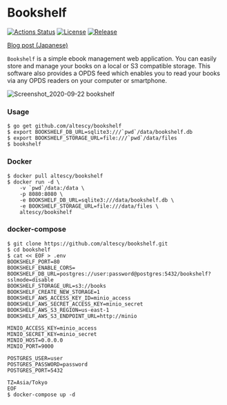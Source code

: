 Bookshelf
=========

[![Actions Status](https://github.com/altescy/bookshelf/workflows/build/badge.svg)](https://github.com/altescy/bookshelf/actions?query=workflow%3Abuild)
[![License](https://img.shields.io/github/license/altescy/bookshelf)](https://github.com/altescy/bookshelf/blob/master/LICENSE)
[![Release](https://img.shields.io/github/v/release/altescy/bookshelf)](https://github.com/altescy/bookshelf/releases)

[Blog post (Japanese)](https://altescy.jp/posts/works/bookshelf/)

`Bookshelf` is a simple ebook management web application.
You can easily store and manage your books on a local or S3 compatible storage.
This software also provides a OPDS feed which enables you to read your books via any OPDS readers on your computer or smartphone.

![Screenshot_2020-09-22 bookshelf](https://user-images.githubusercontent.com/16734471/93875665-5c6a5d00-fd10-11ea-81df-3a1735aa4547.png)


### Usage

```
$ go get github.com/altescy/bookshelf
$ export BOOKSHELF_DB_URL=sqlite3:///`pwd`/data/bookshelf.db
$ export BOOKSHELF_STORAGE_URL=file:///`pwd`/data/files
$ bookshelf
```

### Docker

```
$ docker pull altescy/bookshelf
$ docker run -d \
    -v `pwd`/data:/data \
    -p 8080:8080 \
    -e BOOKSHELF_DB_URL=sqlite3:///data/bookshelf.db \
    -e BOOKSHELF_STORAGE_URL=file:///data/files \
    altescy/bookshelf
```


### docker-compose

```
$ git clone https://github.com/altescy/bookshelf.git
$ cd bookshelf
$ cat << EOF > .env
BOOKSHELF_PORT=80
BOOKSHELF_ENABLE_CORS=
BOOKSHELF_DB_URL=postgres://user:password@postgres:5432/bookshelf?sslmode=disable
BOOKSHELF_STORAGE_URL=s3://books
BOOKSHELF_CREATE_NEW_STORAGE=1
BOOKSHELF_AWS_ACCESS_KEY_ID=minio_access
BOOKSHELF_AWS_SECRET_ACCESS_KEY=minio_secret
BOOKSHELF_AWS_S3_REGION=us-east-1
BOOKSHELF_AWS_S3_ENDPOINT_URL=http://minio

MINIO_ACCESS_KEY=minio_access
MINIO_SECRET_KEY=minio_secret
MINIO_HOST=0.0.0.0
MINIO_PORT=9000

POSTGRES_USER=user
POSTGRES_PASSWORD=password
POSTGRES_PORT=5432

TZ=Asia/Tokyo
EOF
$ docker-compose up -d
```
